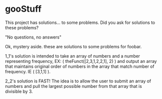 # gooStuff

This project has solutions... to some problems. Did you ask for solutions to these problems? 

"No questions, no answers"

Ok, mystery aside. these are solutions to some problems for foobar.

1_1's solution is intended to take an array of numbers and a number representing frequency, EX: ( theFunct([2,3,1,2,2,1], 2) ) and output an array that maintains original order of numbers in the array that match number of frequency. IE ( [3,1,1] ).

2_2's solution is FAST! The idea is to allow the user to submit an array of numbers and pull the largest possible number from that array that is divisible by 3.
